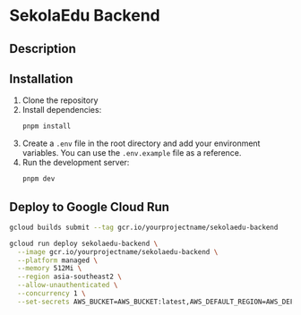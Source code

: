 # SekolaEdu Backend

## Description

## Installation

1. Clone the repository
2. Install dependencies:
   ```bash
   pnpm install
   ```
3. Create a `.env` file in the root directory and add your environment variables. You can use the `.env.example` file as a reference.
4. Run the development server:
   ```bash
   pnpm dev
   ```

## Deploy to Google Cloud Run

```bash
gcloud builds submit --tag gcr.io/yourprojectname/sekolaedu-backend
```

```bash
gcloud run deploy sekolaedu-backend \
  --image gcr.io/yourprojectname/sekolaedu-backend \
  --platform managed \
  --memory 512Mi \
  --region asia-southeast2 \
  --allow-unauthenticated \
  --concurrency 1 \
  --set-secrets AWS_BUCKET=AWS_BUCKET:latest,AWS_DEFAULT_REGION=AWS_DEFAULT_REGION:latest,AWS_ACCESS_KEY_ID=AWS_ACCESS_KEY_ID:latest,AWS_SECRET_ACCESS_KEY=AWS_SECRET_ACCESS_KEY:latest
```
